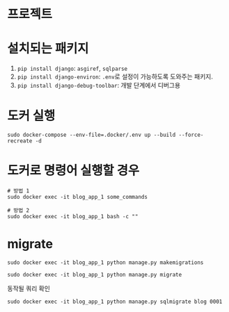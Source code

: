 # 프로젝트

# 설치되는 패키지
1. `pip install django`: `asgiref`, `sqlparse`
2. `pip install django-environ`: `.env`로 설정이 가능하도록 도와주는 패키지.
3. `pip install django-debug-toolbar`: 개발 단계에서 디버그용 


# 도커 실행
```shell
sudo docker-compose --env-file=.docker/.env up --build --force-recreate -d
```

# 도커로 명령어 실행할 경우
```shell
# 방법 1
sudo docker exec -it blog_app_1 some_commands

# 방법 2
sudo docker exec -it blog_app_1 bash -c ""
```

# migrate
```shell
sudo docker exec -it blog_app_1 python manage.py makemigrations

sudo docker exec -it blog_app_1 python manage.py migrate
```

동작될 쿼리 확인
```shell
sudo docker exec -it blog_app_1 python manage.py sqlmigrate blog 0001
```
